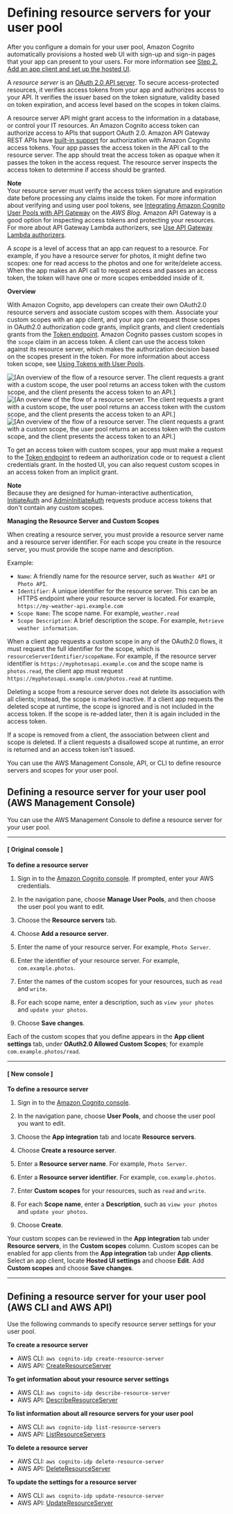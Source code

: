 # Defining resource servers for your user pool<a name="cognito-user-pools-define-resource-servers"></a>

After you configure a domain for your user pool, Amazon Cognito automatically provisions a hosted web UI with sign\-up and sign\-in pages that your app can present to your users\. For more information see [Step 2\. Add an app client and set up the hosted UI](cognito-user-pools-configuring-app-integration.md)\.

A *resource server* is an [OAuth 2\.0 API server](https://www.oauth.com/oauth2-servers/the-resource-server/)\. To secure access\-protected resources, it verifies access tokens from your app and authorizes access to your API\. It verifies the issuer based on the token signature, validity based on token expiration, and access level based on the scopes in token claims\.

A resource server API might grant access to the information in a database, or control your IT resources\. An Amazon Cognito access token can authorize access to APIs that support OAuth 2\.0\. Amazon API Gateway REST APIs have [built\-in support](https://docs.aws.amazon.com/apigateway/latest/developerguide/apigateway-integrate-with-cognito.html) for authorization with Amazon Cognito access tokens\. Your app passes the access token in the API call to the resource server\. The app should treat the access token as opaque when it passes the token in the access request\. The resource server inspects the access token to determine if access should be granted\. 

**Note**  
Your resource server must verify the access token signature and expiration date before processing any claims inside the token\. For more information about verifying and using user pool tokens, see [Integrating Amazon Cognito User Pools with API Gateway](https://aws.amazon.com/blogs/mobile/integrating-amazon-cognito-user-pools-with-api-gateway/) on the *AWS Blog*\. Amazon API Gateway is a good option for inspecting access tokens and protecting your resources\. For more about API Gateway Lambda authorizers, see [Use API Gateway Lambda authorizers](https://docs.aws.amazon.com/apigateway/latest/developerguide/apigateway-use-lambda-authorizer.html)\.

A *scope* is a level of access that an app can request to a resource\. For example, if you have a resource server for photos, it might define two scopes: one for read access to the photos and one for write/delete access\. When the app makes an API call to request access and passes an access token, the token will have one or more scopes embedded inside of it\.

**Overview**

With Amazon Cognito, app developers can create their own OAuth2\.0 resource servers and associate custom scopes with them\. Associate your custom scopes with an app client, and your app can request those scopes in OAuth2\.0 authorization code grants, implicit grants, and client credentials grants from the [Token endpoint](token-endpoint.md)\. Amazon Cognito passes custom scopes in the `scope` claim in an access token\. A client can use the access token against its resource server, which makes the authorization decision based on the scopes present in the token\. For more information about access token scope, see [Using Tokens with User Pools](amazon-cognito-user-pools-using-tokens-with-identity-providers.md)\.

![\[An overview of the flow of a resource server. The client requests a grant with a custom scope, the user pool returns an access token with the custom scope, and the client presents the access token to an API.\]](http://docs.aws.amazon.com/cognito/latest/developerguide/)![\[An overview of the flow of a resource server. The client requests a grant with a custom scope, the user pool returns an access token with the custom scope, and the client presents the access token to an API.\]](http://docs.aws.amazon.com/cognito/latest/developerguide/)![\[An overview of the flow of a resource server. The client requests a grant with a custom scope, the user pool returns an access token with the custom scope, and the client presents the access token to an API.\]](http://docs.aws.amazon.com/cognito/latest/developerguide/)

To get an access token with custom scopes, your app must make a request to the [Token endpoint](token-endpoint.md) to redeem an authorization code or to request a client credentials grant\. In the hosted UI, you can also request custom scopes in an access token from an implicit grant\.

**Note**  
Because they are designed for human\-interactive authentication, [InitiateAuth](https://docs.aws.amazon.com/cognito-user-identity-pools/latest/APIReference/API_InitiateAuth.html) and [AdminInitiateAuth](https://docs.aws.amazon.com/cognito-user-identity-pools/latest/APIReference/API_AdminInitiateAuth.html) requests produce access tokens that don't contain any custom scopes\.

**Managing the Resource Server and Custom Scopes**

When creating a resource server, you must provide a resource server name and a resource server identifier\. For each scope you create in the resource server, you must provide the scope name and description\.

Example:
+ `Name`: A friendly name for the resource server, such as `Weather API` or `Photo API`\.
+ `Identifier`: A unique identifier for the resource server\. This can be an HTTPS endpoint where your resource server is located\. For example, `https://my-weather-api.example.com`
+ `Scope Name`: The scope name\. For example, `weather.read`
+ `Scope Description`: A brief description the scope\. For example, `Retrieve weather information`\.

When a client app requests a custom scope in any of the OAuth2\.0 flows, it must request the full identifier for the scope, which is `resourceServerIdentifier/scopeName`\. For example, if the resource server identifier is `https://myphotosapi.example.com` and the scope name is `photos.read`, the client app must request `https://myphotosapi.example.com/photos.read` at runtime\.

Deleting a scope from a resource server does not delete its association with all clients; instead, the scope is marked inactive\. If a client app requests the deleted scope at runtime, the scope is ignored and is not included in the access token\. If the scope is re\-added later, then it is again included in the access token\.

If a scope is removed from a client, the association between client and scope is deleted\. If a client requests a disallowed scope at runtime, an error is returned and an access token isn't issued\.

You can use the AWS Management Console, API, or CLI to define resource servers and scopes for your user pool\.

## Defining a resource server for your user pool \(AWS Management Console\)<a name="cognito-user-pools-define-resource-servers-console"></a>

You can use the AWS Management Console to define a resource server for your user pool\.

------
#### [ Original console ]

**To define a resource server**

1. Sign in to the [Amazon Cognito console](https://console.aws.amazon.com/cognito/home)\. If prompted, enter your AWS credentials\.

1. In the navigation pane, choose **Manage User Pools**, and then choose the user pool you want to edit\.

1. Choose the **Resource servers** tab\.

1. Choose **Add a resource server**\.

1. Enter the name of your resource server\. For example, `Photo Server`\.

1. Enter the identifier of your resource server\. For example, `com.example.photos`\.

1. Enter the names of the custom scopes for your resources, such as `read` and `write`\.

1. For each scope name, enter a description, such as `view your photos` and `update your photos`\.

1. Choose **Save changes**\.

Each of the custom scopes that you define appears in the **App client settings** tab, under **OAuth2\.0 Allowed Custom Scopes**; for example `com.example.photos/read`\.

------
#### [ New console ]

**To define a resource server**

1. Sign in to the [Amazon Cognito console](https://console.aws.amazon.com/cognito/home)\.

1. In the navigation pane, choose **User Pools**, and choose the user pool you want to edit\.

1. Choose the **App integration** tab and locate **Resource servers**\.

1. Choose **Create a resource server**\.

1. Enter a **Resource server name**\. For example, `Photo Server`\.

1. Enter a **Resource server identifier**\. For example, `com.example.photos`\.

1. Enter **Custom scopes** for your resources, such as `read` and `write`\.

1. For each **Scope name**, enter a **Description**, such as `view your photos` and `update your photos`\.

1. Choose **Create**\.

Your custom scopes can be reviewed in the **App integration** tab under **Resource servers**, in the **Custom scopes** column\. Custom scopes can be enabled for app clients from the **App integration** tab under **App clients**\. Select an app client, locate **Hosted UI settings** and choose **Edit**\. Add **Custom scopes** and choose **Save changes**\.

------

## Defining a resource server for your user pool \(AWS CLI and AWS API\)<a name="cognito-user-pools-define-resource-servers-cli-api"></a>

Use the following commands to specify resource server settings for your user pool\.

**To create a resource server**
+ AWS CLI: `aws cognito-idp create-resource-server`
+ AWS API: [CreateResourceServer](https://docs.aws.amazon.com/cognito-user-identity-pools/latest/APIReference/API_CreateResourceServer.html)

**To get information about your resource server settings**
+ AWS CLI: `aws cognito-idp describe-resource-server`
+ AWS API: [DescribeResourceServer](https://docs.aws.amazon.com/cognito-user-identity-pools/latest/APIReference/API_DescribeResourceServer.html)

**To list information about all resource servers for your user pool**
+ AWS CLI: `aws cognito-idp list-resource-servers`
+ AWS API: [ListResourceServers](https://docs.aws.amazon.com/cognito-user-identity-pools/latest/APIReference/API_ListResourceServers.html)

**To delete a resource server**
+ AWS CLI: `aws cognito-idp delete-resource-server`
+ AWS API: [DeleteResourceServer](https://docs.aws.amazon.com/cognito-user-identity-pools/latest/APIReference/API_DeleteResourceServer.html)

**To update the settings for a resource server**
+ AWS CLI: `aws cognito-idp update-resource-server`
+ AWS API: [UpdateResourceServer](https://docs.aws.amazon.com/cognito-user-identity-pools/latest/APIReference/API_UpdateResourceServer.html)